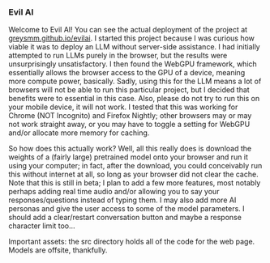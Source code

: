 ### Evil AI

Welcome to Evil AI! You can see the actual deployment of the project at [greysmm.github.io/evilai](https://greysmm.github.io/evilai). I started this project because I was curious how viable it was to deploy an LLM without server-side assistance. I had initially attempted to run LLMs purely in the browser, but the results were unsurprisingly unsatisfactory. I then found the WebGPU framework, which essentially allows the browser access to the GPU of a device, meaning more compute power, basically. Sadly, using this for the LLM means a lot of browsers will not be able to run this particular project, but I decided that benefits were to essential in this case. Also, please do not try to run this on your mobile device, it will not work. I tested that this was working for Chrome (NOT Incognito) and Firefox Nightly; other browsers may or may not work straight away, or you may have to toggle a setting for WebGPU and/or allocate more memory for caching.

So how does this actually work? Well, all this really does is download the weights of a (fairly large) pretrained model onto your browser and run it using your computer; in fact, after the download, you could conceivably run this without internet at all, so long as your browser did not clear the cache. Note that this is still in beta; I plan to add a few more features, most notably perhaps adding real time audio and/or allowing you to say your responses/questions instead of typing them. I may also add more AI personas and give the user access to some of the model parameters. I should add a clear/restart conversation button and maybe a response character limit too...

Important assets: the src directory holds all of the code for the web page. Models are offsite, thankfully.